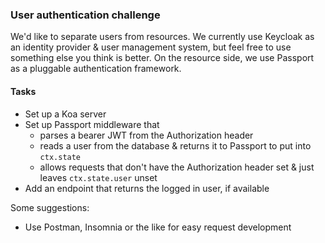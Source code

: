 ### User authentication challenge

We'd like to separate users from resources. We currently use Keycloak as an identity provider & user management system, but feel free to use something else you think is better. On the resource side, we use Passport as a pluggable authentication framework.

#### Tasks

- Set up a Koa server
- Set up Passport middleware that
  - parses a bearer JWT from the Authorization header
  - reads a user from the database & returns it to Passport to put into `ctx.state`
  - allows requests that don't have the Authorization header set & just leaves `ctx.state.user` unset
- Add an endpoint that returns the logged in user, if available

Some suggestions:
- Use Postman, Insomnia or the like for easy request development
